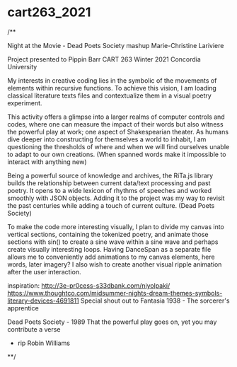 # cart263_2021

/**

Night at the Movie - Dead Poets Society mashup
Marie-Christine Lariviere

Project presented to Pippin Barr
CART 263 Winter 2021
Concordia University


My interests in creative coding lies in the symbolic of the movements of elements within recursive functions. To achieve this vision, I am loading classical literature texts files and contextualize them in a visual poetry experiment.

This activity offers a glimpse into a larger realms of computer controls and codes, where one can measure the impact of their words but also witness the powerful play at work; one aspect of Shakespearian theater.
As humans dive deeper into constructing for themselves a world to inhabit, I am questioning the thresholds of where and when we will find ourselves unable to adapt to our own creations. (When spanned words make it impossible to interact with anything new)

Being a powerful source of knowledge and archives, the RiTa.js library builds the relationship between current data/text processing and past poetry. It opens to a wide lexicon of rhythms of speeches and worked smoothly with JSON objects. Adding it to the project was my way to revisit the past centuries while adding a touch of current culture. (Dead Poets Society)

To make the code more interesting visually, I plan to divide my canvas into
vertical sections, containing the tokenized poetry, and animate those sections with sin()
to create a sine wave within a sine wave and perhaps create visually interesting loops.
Having DanceSpan as a separate file allows me to conveniently add animations to my
canvas elements, here words, later imagery? I also wish to create another visual
ripple animation after the user interaction.

inspiration: http://3e-pr0cess-s33dbank.com/niyolpaki/
https://www.thoughtco.com/midsummer-nights-dream-themes-symbols-literary-devices-4691811
Special shout out to Fantasia 1938 - The sorcerer's apprentice

Dead Poets Society - 1989
That the powerful play goes on, yet you may contribute a verse
- rip Robin Williams



**/

